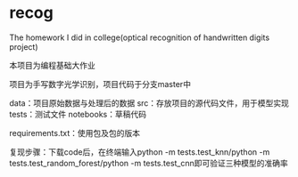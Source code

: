 # recog
The homework I did in college(optical recognition of handwritten digits project)


本项目为编程基础大作业

项目为手写数字光学识别，项目代码于分支master中

data：项目原始数据与处理后的数据
src：存放项目的源代码文件，用于模型实现
tests：测试文件
notebooks：草稿代码

requirements.txt：使用包及包的版本

复现步骤：下载code后，在终端输入python -m tests.test_knn/python -m tests.test_random_forest/python -m tests.test_cnn即可验证三种模型的准确率
